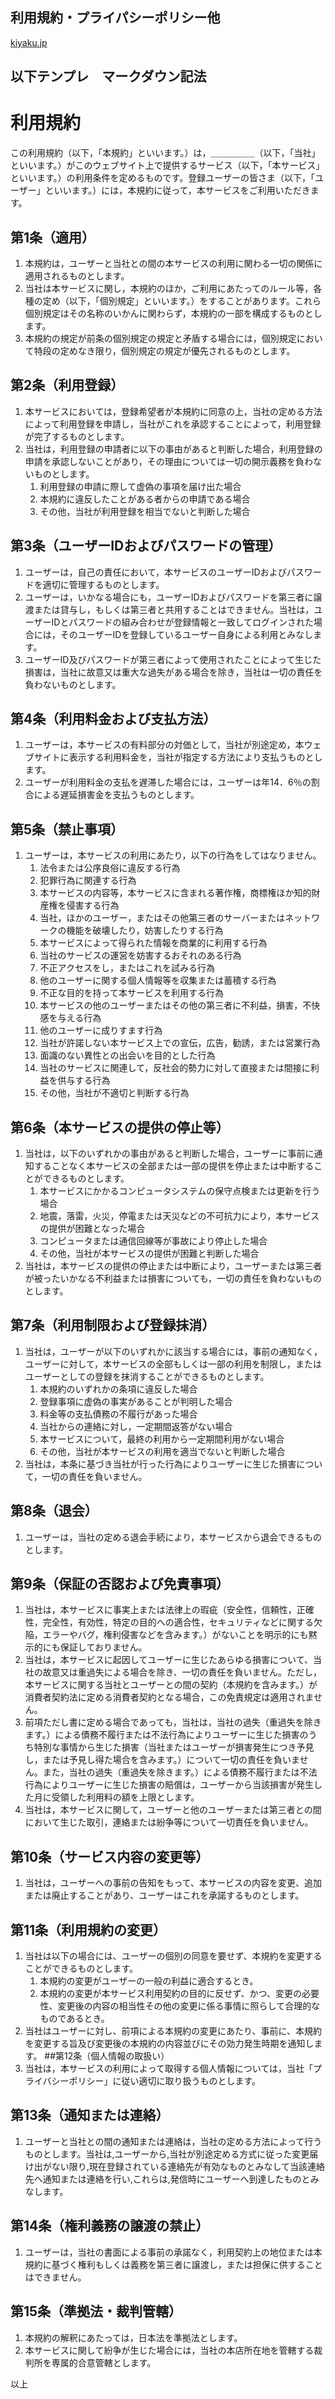## 利用規約・プライパシーポリシー他
[kiyaku.jp](https://kiyaku.jp/hinagata/index.html)

## 以下テンプレ　マークダウン記法


# 利用規約
この利用規約（以下，「本規約」といいます。）は，＿＿＿＿＿（以下，「当社」といいます。）がこのウェブサイト上で提供するサービス（以下，「本サービス」といいます。）の利用条件を定めるものです。登録ユーザーの皆さま（以下，「ユーザー」といいます。）には，本規約に従って，本サービスをご利用いただきます。

## 第1条（適用）

1. 本規約は，ユーザーと当社との間の本サービスの利用に関わる一切の関係に適用されるものとします。  
2. 当社は本サービスに関し，本規約のほか，ご利用にあたってのルール等，各種の定め（以下，「個別規定」といいます。）をすることがあります。これら個別規定はその名称のいかんに関わらず，本規約の一部を構成するものとします。  
3. 本規約の規定が前条の個別規定の規定と矛盾する場合には，個別規定において特段の定めなき限り，個別規定の規定が優先されるものとします。  

## 第2条（利用登録）

1. 本サービスにおいては，登録希望者が本規約に同意の上，当社の定める方法によって利用登録を申請し，当社がこれを承認することによって，利用登録が完了するものとします。  
2. 当社は，利用登録の申請者に以下の事由があると判断した場合，利用登録の申請を承認しないことがあり，その理由については一切の開示義務を負わないものとします。  
   1. 利用登録の申請に際して虚偽の事項を届け出た場合  
   2. 本規約に違反したことがある者からの申請である場合  
   3. その他，当社が利用登録を相当でないと判断した場合

## 第3条（ユーザーIDおよびパスワードの管理）

1. ユーザーは，自己の責任において，本サービスのユーザーIDおよびパスワードを適切に管理するものとします。  
2. ユーザーは，いかなる場合にも，ユーザーIDおよびパスワードを第三者に譲渡または貸与し，もしくは第三者と共用することはできません。当社は，ユーザーIDとパスワードの組み合わせが登録情報と一致してログインされた場合には，そのユーザーIDを登録しているユーザー自身による利用とみなします。
  3. ユーザーID及びパスワードが第三者によって使用されたことによって生じた損害は，当社に故意又は重大な過失がある場合を除き，当社は一切の責任を負わないものとします。

## 第4条（利用料金および支払方法）
  1. ユーザーは，本サービスの有料部分の対価として，当社が別途定め，本ウェブサイトに表示する利用料金を，当社が指定する方法により支払うものとします。
  2. ユーザーが利用料金の支払を遅滞した場合には，ユーザーは年14．6％の割合による遅延損害金を支払うものとします。
## 第5条（禁止事項）
  1. ユーザーは，本サービスの利用にあたり，以下の行為をしてはなりません。
     1. 法令または公序良俗に違反する行為
     2. 犯罪行為に関連する行為
     3. 本サービスの内容等，本サービスに含まれる著作権，商標権ほか知的財産権を侵害する行為
     4. 当社，ほかのユーザー，またはその他第三者のサーバーまたはネットワークの機能を破壊したり，妨害したりする行為
     5. 本サービスによって得られた情報を商業的に利用する行為
     6. 当社のサービスの運営を妨害するおそれのある行為
     7. 不正アクセスをし，またはこれを試みる行為
     8. 他のユーザーに関する個人情報等を収集または蓄積する行為
     9. 不正な目的を持って本サービスを利用する行為
     10. 本サービスの他のユーザーまたはその他の第三者に不利益，損害，不快感を与える行為
     11. 他のユーザーに成りすます行為
     12. 当社が許諾しない本サービス上での宣伝，広告，勧誘，または営業行為
     13. 面識のない異性との出会いを目的とした行為
     14. 当社のサービスに関連して，反社会的勢力に対して直接または間接に利益を供与する行為
     15. その他，当社が不適切と判断する行為
## 第6条（本サービスの提供の停止等）
  1. 当社は，以下のいずれかの事由があると判断した場合，ユーザーに事前に通知することなく本サービスの全部または一部の提供を停止または中断することができるものとします。
     1. 本サービスにかかるコンピュータシステムの保守点検または更新を行う場合
     2. 地震，落雷，火災，停電または天災などの不可抗力により，本サービスの提供が困難となった場合
     3. コンピュータまたは通信回線等が事故により停止した場合
     4. その他，当社が本サービスの提供が困難と判断した場合
  2. 当社は，本サービスの提供の停止または中断により，ユーザーまたは第三者が被ったいかなる不利益または損害についても，一切の責任を負わないものとします。
## 第7条（利用制限および登録抹消）
  1. 当社は，ユーザーが以下のいずれかに該当する場合には，事前の通知なく，ユーザーに対して，本サービスの全部もしくは一部の利用を制限し，またはユーザーとしての登録を抹消することができるものとします。
     1. 本規約のいずれかの条項に違反した場合
     2. 登録事項に虚偽の事実があることが判明した場合
     3. 料金等の支払債務の不履行があった場合
     4. 当社からの連絡に対し，一定期間返答がない場合
     5. 本サービスについて，最終の利用から一定期間利用がない場合
     6. その他，当社が本サービスの利用を適当でないと判断した場合
  2. 当社は，本条に基づき当社が行った行為によりユーザーに生じた損害について，一切の責任を負いません。
## 第8条（退会）
  1. ユーザーは，当社の定める退会手続により，本サービスから退会できるものとします。

## 第9条（保証の否認および免責事項）
  1. 当社は，本サービスに事実上または法律上の瑕疵（安全性，信頼性，正確性，完全性，有効性，特定の目的への適合性，セキュリティなどに関する欠陥，エラーやバグ，権利侵害などを含みます。）がないことを明示的にも黙示的にも保証しておりません。
  2. 当社は，本サービスに起因してユーザーに生じたあらゆる損害について、当社の故意又は重過失による場合を除き、一切の責任を負いません。ただし，本サービスに関する当社とユーザーとの間の契約（本規約を含みます。）が消費者契約法に定める消費者契約となる場合，この免責規定は適用されません。
  3. 前項ただし書に定める場合であっても，当社は，当社の過失（重過失を除きます。）による債務不履行または不法行為によりユーザーに生じた損害のうち特別な事情から生じた損害（当社またはユーザーが損害発生につき予見し，または予見し得た場合を含みます。）について一切の責任を負いません。また，当社の過失（重過失を除きます。）による債務不履行または不法行為によりユーザーに生じた損害の賠償は，ユーザーから当該損害が発生した月に受領した利用料の額を上限とします。
  4. 当社は，本サービスに関して，ユーザーと他のユーザーまたは第三者との間において生じた取引，連絡または紛争等について一切責任を負いません。
## 第10条（サービス内容の変更等）
  1. 当社は，ユーザーへの事前の告知をもって、本サービスの内容を変更、追加または廃止することがあり、ユーザーはこれを承諾するものとします。

## 第11条（利用規約の変更）
  1. 当社は以下の場合には、ユーザーの個別の同意を要せず、本規約を変更することができるものとします。
     1. 本規約の変更がユーザーの一般の利益に適合するとき。
     2. 本規約の変更が本サービス利用契約の目的に反せず、かつ、変更の必要性、変更後の内容の相当性その他の変更に係る事情に照らして合理的なものであるとき。
  2. 当社はユーザーに対し、前項による本規約の変更にあたり、事前に、本規約を変更する旨及び変更後の本規約の内容並びにその効力発生時期を通知します。
##第12条（個人情報の取扱い）
  1. 当社は，本サービスの利用によって取得する個人情報については，当社「プライバシーポリシー」に従い適切に取り扱うものとします。

## 第13条（通知または連絡）
  1. ユーザーと当社との間の通知または連絡は，当社の定める方法によって行うものとします。当社は,ユーザーから,当社が別途定める方式に従った変更届け出がない限り,現在登録されている連絡先が有効なものとみなして当該連絡先へ通知または連絡を行い,これらは,発信時にユーザーへ到達したものとみなします。

## 第14条（権利義務の譲渡の禁止）
  1. ユーザーは，当社の書面による事前の承諾なく，利用契約上の地位または本規約に基づく権利もしくは義務を第三者に譲渡し，または担保に供することはできません。

## 第15条（準拠法・裁判管轄）
  1. 本規約の解釈にあたっては，日本法を準拠法とします。
  2. 本サービスに関して紛争が生じた場合には，当社の本店所在地を管轄する裁判所を専属的合意管轄とします。


  以上
